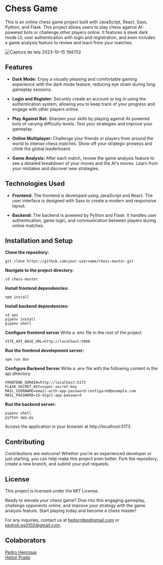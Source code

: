 # Chess Game

This is an online chess game project built with JavaScript, React, Sass, Python, and Flask. This project allows users to play chess against AI-powered bots or challenge other players online. It features a sleek dark mode UI, user authentication with login and registration, and even includes a game analysis feature to review and learn from your matches.

![Captura de tela 2023-10-15 194702](https://github.com/pedrop-dev/chess-game/assets/92335472/c5ee4f16-2df0-49ca-933a-2d8957f5bfab)

## Features


+ **Dark Mode:** Enjoy a visually pleasing and comfortable gaming experience with the dark mode feature, reducing eye strain during long gameplay sessions.

+ **Login and Register:** Securely create an account or log in using the authentication system, allowing you to keep track of your progress and engage with other players online.

+ **Play Against Bot:** Sharpen your skills by playing against AI-powered bots of varying difficulty levels. Test your strategies and improve your gameplay.

+ **Online Multiplayer:** Challenge your friends or players from around the world to intense chess matches. Show off your strategic prowess and climb the global leaderboard.

+ **Game Analysis:** After each match, review the game analysis feature to see a detailed breakdown of your moves and the AI's moves. Learn from your mistakes and discover new strategies.

## Technologies Used

+ **Frontend:** The frontend is developed using JavaScript and React. The user interface is designed with Sass to create a modern and responsive layout.

+ **Backend:** The backend is powered by Python and Flask. It handles user authentication, game logic, and communication between players during online matches.

## Installation and Setup

**Clone the repository:**
```
git clone https://github.com/your-username/chess-master.git
```

**Navigate to the project directory:**
```
cd chess-master
```

**Install frontend dependencies:**
```
npm install
```

**Install backend dependencies:**
```
cd api
pipenv install 
pipenv shell

```
**Configure frontend server**
Write a .env file in the root of the project
```
VITE_API_BASE_URL=http://localhost:5000
```
**Run the frontend development server:**
```
npm run dev
```
**Configure Backend Server**
Write a .env file with the following content in the api directory
```
FRONTEND_DOMAIN=http://localhost:5173
FLASK_SECRET_KEY=super-secret-key
MAIL_USERNAME=email-with-app-password-configured@example.com
MAIL_PASSWORD=16-digit-app-password
```
**Run the backend server:**
```
pipenv shell
python app.py
```
Access the application in your browser at http://localhost:5173.

## Contributing
Contributions are welcome! Whether you're an experienced developer or just starting, you can help make this project even better. Fork the repository, create a new branch, and submit your pull requests.

## License
This project is licensed under the MIT License.

Ready to elevate your chess game? Dive into this engaging gameplay, challenge opponents online, and improve your strategy with the game analysis feature. Start playing today and become a chess master!

For any inquiries, contact us at heitorrdpp@gmail.com or pedroh.ps0102@gmail.com.

## Colaborators

[Pedro Henrique](https://www.linkedin.com/in/pedroh-ps/) <br>
[Heitor Prado](https://www.linkedin.com/in/heitor-prado-99767227b/)
